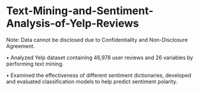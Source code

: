 # Text-Mining-and-Sentiment-Analysis-of-Yelp-Reviews

Note: Data cannot be disclosed due to Confidentiality and Non-Disclosure Agreement.

•	Analyzed Yelp dataset containing 46,978 user reviews and 26 variables by performing text mining.

•	Examined the effectiveness of different sentiment dictionaries, developed and evaluated classification models to help predict sentiment polarity.
